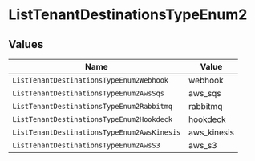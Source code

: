 # ListTenantDestinationsTypeEnum2


## Values

| Name                                        | Value                                       |
| ------------------------------------------- | ------------------------------------------- |
| `ListTenantDestinationsTypeEnum2Webhook`    | webhook                                     |
| `ListTenantDestinationsTypeEnum2AwsSqs`     | aws_sqs                                     |
| `ListTenantDestinationsTypeEnum2Rabbitmq`   | rabbitmq                                    |
| `ListTenantDestinationsTypeEnum2Hookdeck`   | hookdeck                                    |
| `ListTenantDestinationsTypeEnum2AwsKinesis` | aws_kinesis                                 |
| `ListTenantDestinationsTypeEnum2AwsS3`      | aws_s3                                      |